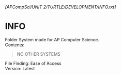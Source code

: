 *[APCompSci/UNIT 2/TURTLE/DEVELOPMENT/INFO.txt]*


# INFO #
Folder System made for AP Computer Science.  
Contents:  
>NO OTHER SYSTEMS 


File Finding: Ease of Access  
Version: Latest 
